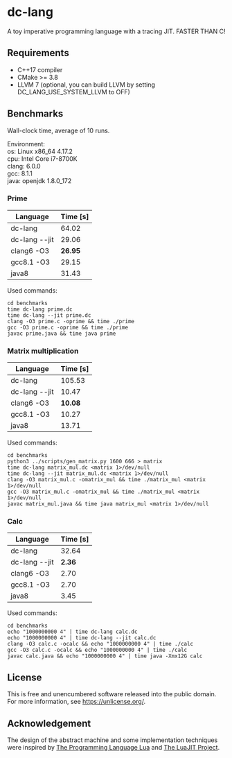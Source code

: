 # dc-lang
A toy imperative programming language with a tracing JIT.
FASTER THAN C!

## Requirements
* C++17 compiler
* CMake >= 3.8
* LLVM 7 (optional, you can build LLVM by setting DC_LANG_USE_SYSTEM_LLVM to OFF)

## Benchmarks
Wall-clock time, average of 10 runs.

Environment:
\
os: Linux x86\_64 4.17.2
\
cpu: Intel Core i7-8700K
\
clang: 6.0.0
\
gcc: 8.1.1
\
java: openjdk 1.8.0\_172

### Prime

| Language      | Time [s]  |
| ------------- | --------- |
| dc-lang       | 64.02     |
| dc-lang --jit | 29.06     |
| clang6 -O3    | **26.95** |
| gcc8.1 -O3    | 29.15     |
| java8         | 31.43     |

Used commands:
```
cd benchmarks
time dc-lang prime.dc
time dc-lang --jit prime.dc
clang -O3 prime.c -oprime && time ./prime
gcc -O3 prime.c -oprime && time ./prime
javac prime.java && time java prime
```

### Matrix multiplication

| Language      | Time [s]  |
| ------------- | --------- |
| dc-lang       | 105.53    |
| dc-lang --jit | 10.47     |
| clang6 -O3    | **10.08** |
| gcc8.1 -O3    | 10.27     |
| java8         | 13.71     |

Used commands:
```
cd benchmarks
python3 ../scripts/gen_matrix.py 1600 666 > matrix
time dc-lang matrix_mul.dc <matrix 1>/dev/null
time dc-lang --jit matrix_mul.dc <matrix 1>/dev/null
clang -O3 matrix_mul.c -omatrix_mul && time ./matrix_mul <matrix 1>/dev/null
gcc -O3 matrix_mul.c -omatrix_mul && time ./matrix_mul <matrix 1>/dev/null
javac matrix_mul.java && time java matrix_mul <matrix 1>/dev/null
```

### Calc

| Language      | Time [s]  |
| ------------- | --------- |
| dc-lang       | 32.64     |
| dc-lang --jit | **2.36**  |
| clang6 -O3    | 2.70      |
| gcc8.1 -O3    | 2.70      |
| java8         | 3.45      |

Used commands:
```
cd benchmarks
echo "1000000000 4" | time dc-lang calc.dc
echo "1000000000 4" | time dc-lang --jit calc.dc
clang -O3 calc.c -ocalc && echo "1000000000 4" | time ./calc
gcc -O3 calc.c -ocalc && echo "1000000000 4" | time ./calc
javac calc.java && echo "1000000000 4" | time java -Xmx12G calc
```

## License
This is free and unencumbered software released into the public domain.
For more information, see <https://unlicense.org/>.

## Acknowledgement
The design of the abstract machine and some implementation techniques were inspired by [The Programming Language Lua](https://www.lua.org/) and [The LuaJIT Project](https://luajit.org/).

